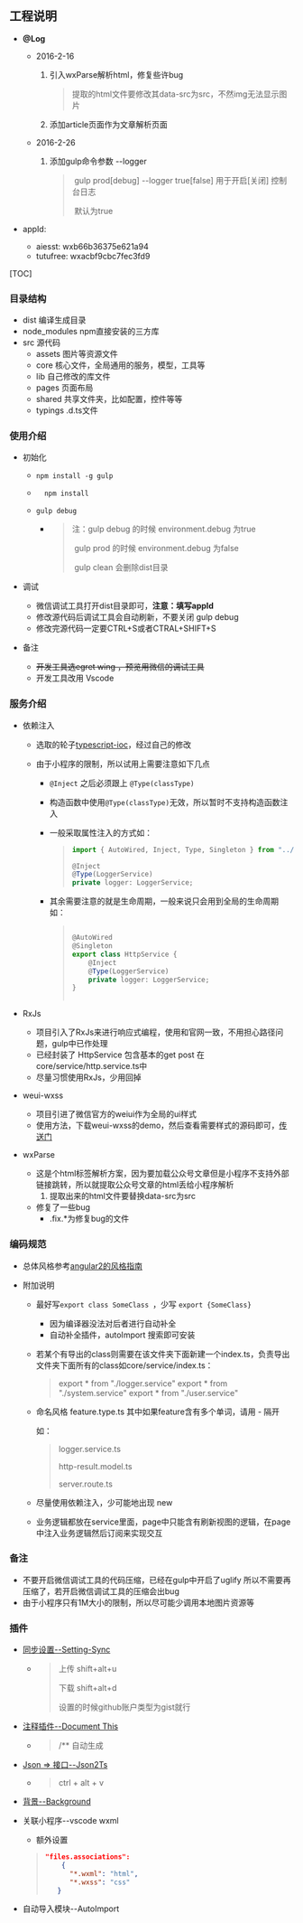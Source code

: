## 工程说明

* **@Log**

  * 2016-2-16

    1. 引入wxParse解析html，修复些许bug

       > 提取的html文件要修改其data-src为src，不然img无法显示图片

    2. 添加article页面作为文章解析页面

  * 2016-2-26

    1. 添加gulp命令参数 --logger

       > ​	gulp prod[debug] --logger true[false] 用于开启[关闭] 控制台日志
       >
       > ​	默认为true

* appId: 

  * aiesst:      wxb66b36375e621a94
  * tutufree:  wxacbf9cbc7fec3fd9

[TOC]

### 目录结构

* dist                      编译生成目录
* node_modules  npm直接安装的三方库
* src                       源代码
  * assets          图片等资源文件
  * core             核心文件，全局通用的服务，模型，工具等
  * lib                自己修改的库文件
  * pages          页面布局
  * shared        共享文件夹，比如配置，控件等等
  * typings         .d.ts文件

### 使用介绍

* 初始化

  * ```npm install -g gulp```

  * ```  npm install```

  * ```gulp debug```

    * > 注：gulp debug 的时候 environment.debug 为true
      >
      > ​        gulp prod   的时候 environment.debug 为false
      >
      > ​        gulp clean 会删除dist目录

* 调试

  * 微信调试工具打开dist目录即可，**注意：填写appId**
  * 修改源代码后调试工具会自动刷新，不要关闭 gulp debug
  * 修改完源代码一定要CTRL+S或者CTRAL+SHIFT+S

* 备注

  * ~~开发工具选egret wing ，预览用微信的调试工具~~
  * 开发工具改用 Vscode

### 服务介绍

* 依赖注入

  * 选取的轮子[typescript-ioc](https://github.com/thiagobustamante/typescript-ioc)，经过自己的修改

  * 由于小程序的限制，所以试用上需要注意如下几点

    * ```@Inject``` 之后必须跟上 ```@Type(classType)```

    * 构造函数中使用```@Type(classType)```无效，所以暂时不支持构造函数注入

    * 一般采取属性注入的方式如：

      > ```typescript
      > import { AutoWired, Inject, Type, Singleton } from "../../lib/ioc/index"
      >
      > @Inject
      > @Type(LoggerService)
      > private logger: LoggerService;
      > ```

    * 其余需要注意的就是生命周期，一般来说只会用到全局的生命周期如：

      > ```typescript
      >
      > @AutoWired
      > @Singleton
      > export class HttpService {
      >     @Inject
      >     @Type(LoggerService)
      >     private logger: LoggerService;
      > }
      >  
      > ```

* RxJs

  * 项目引入了RxJs来进行响应式编程，使用和官网一致，不用担心路径问题，gulp中已作处理
  * 已经封装了 HttpService 包含基本的get post 在core/service/http.service.ts中
  * 尽量习惯使用RxJs，少用回掉

* weui-wxss

  * 项目引进了微信官方的weiui作为全局的ui样式
  * 使用方法，下载weui-wxss的demo，然后查看需要样式的源码即可，[传送门](https://github.com/weui/weui-wxss/)

* wxParse

  * 这是个html标签解析方案，因为要加载公众号文章但是小程序不支持外部链接跳转，所以就提取公众号文章的html丢给小程序解析
    1. 提取出来的html文件要替换data-src为src
  * 修复了一些bug
    * .fix.*为修复bug的文件

### 编码规范

* 总体风格参考[angular2的风格指南](https://angular.cn/docs/ts/latest/guide/style-guide.html)

* 附加说明

  * 最好写```export class SomeClass ```，少写 ```export {SomeClass}```

    * 因为编译器没法对后者进行自动补全
    * 自动补全插件，autoImport 搜索即可安装

  * 若某个有导出的class则需要在该文件夹下面新建一个index.ts，负责导出文件夹下面所有的class如core/service/index.ts：

    > export * from "./logger.service"
    > export * from "./system.service"
    > export * from "./user.service"

  * 命名风格     feature.type.ts 其中如果feature含有多个单词，请用 -  隔开

    如：

    > logger.service.ts
    >
    > http-result.model.ts
    >
    > server.route.ts

  * 尽量使用依赖注入，少可能地出现 new 

  * 业务逻辑都放在service里面，page中只能含有刷新视图的逻辑，在page中注入业务逻辑然后订阅来实现交互

### 备注

* 不要开启微信调试工具的代码压缩，已经在gulp中开启了uglify 所以不需要再压缩了，若开启微信调试工具的压缩会出bug
* 由于小程序只有1M大小的限制，所以尽可能少调用本地图片资源等

### 插件

* [同步设置--Setting-Sync](https://link.zhihu.com/?target=https%3A//marketplace.visualstudio.com/items%3FitemName%3DShan.code-settings-sync)

  * > 上传 shift+alt+u
    >
    > 下载 shift+alt+d
    >
    > 设置的时候github账户类型为gist就行

* [注释插件--Document This](https://link.zhihu.com/?target=https%3A//marketplace.visualstudio.com/items%3FitemName%3Djoelday.docthis)

  * >/** 自动生成

* [Json => 接口--Json2Ts](https://marketplace.visualstudio.com/items?itemName=GregorBiswanger.json2ts)

  * >ctrl + alt + v

* [背景--Background](https://link.zhihu.com/?target=https%3A//marketplace.visualstudio.com/items%3FitemName%3Dshalldie.background)

* 关联小程序--vscode wxml

  * 额外设置

  > ```json
  > "files.associations": 
  >     {
  >       "*.wxml": "html",
  >       "*.wxss": "css"
  >    }	
  > ```

* 自动导入模块--AutoImport

  ​
